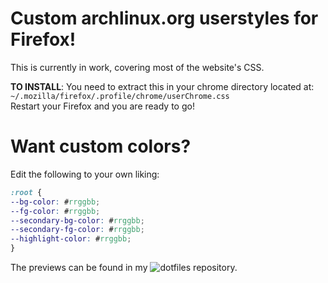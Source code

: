 # Custom archlinux.org userstyles for Firefox!

This is currently in work, covering most of the website's CSS.

**TO INSTALL**: You need to extract this in your chrome directory located at: <br />
`~/.mozilla/firefox/.profile/chrome/userChrome.css` <br />
Restart your Firefox and you are ready to go!

# Want custom colors?
Edit the following to your own liking:

```css
:root {
--bg-color: #rrggbb;
--fg-color: #rrggbb;
--secondary-bg-color: #rrggbb;
--secondary-fg-color: #rrggbb;
--highlight-color: #rrggbb;
}
```

The previews can be found in my ![dotfiles](https://github.com/Vixtron/dotfiles/) repository.
